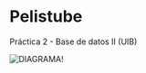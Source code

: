 # Pelistube
Práctica 2 - Base de datos II (UIB)

![DIAGRAMA!](https://github.com/jbherreros/pelistube/issues/1#issue-1084827862)
